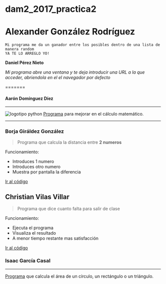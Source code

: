 # dam2_2017_practica2


**__Alexander González Rodríguez__**
======
    Mi programa me da un ganador entre los posibles dentro de una lista de manera random
    YA TE LO ARREGLO YO!

**Daniel Pérez Nieto**

*Mi programa abre una ventana y te deja introducir una URL a la que acceder, abriendola en el el navegador por defecto*

=======

#### Aarón Domínguez Díez
----
![logotipo python](https://dynamicimageses-v2b.netdna-ssl.com/product_class_external_product/python.png "logotio python")
[Programa](https://github.com/Cebem2017/dam2_2017_practica2/blob/master/AaronDominguez.py) para mejorar en el cálculo matemático.

****
### Borja Giráldez González

> Programa que calcula la distancia entre **2 numeros**

Funcionamiento:
* Introduces 1 numero
* Introduces otro numero
* Muestra por pantalla la diferencia

[Ir al código](https://github.com/Cebem2017/dam2_2017_practica2/blob/master/BorjaGiraldez.py)


## Christian Vilas Villar

> Programa que dice cuanto falta para salir de clase

Funcionamiento:
* Ejecuta el programa
* Visualiza el resultado
* A menor tiempo restante mas satisfacción 

[Ir al código](https://github.com/Cebem2017/dam2_2017_practica2/blob/master/Christian.py)

### Isaac García Casal
---
[Programa](https://github.com/Cebem2017/dam2_2017_practica2/blob/master/isaac.py) que calcula el área de un círculo, un rectángulo o un triángulo.
